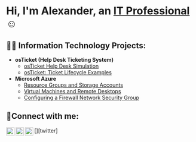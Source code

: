 <h1>Hi, I'm Alexander, an <a href="https://linkedin.com/in/Josh">IT Professional</a>☺</h1>

<h2>👨‍💻 Information Technology Projects:</h2>

- <b>osTicket (Help Desk Ticketing System)</b>
  - [osTicket Help Desk Simulation](https://github.com/aave4107/Os-Ticket-Help-Desk-Simulation)
  - [osTicket: Ticket Lifecycle Examples](https://github.com/joshmadakorcc/ticket-lifecycle)
- <b>Microsoft Azure</b>
  - [Resource Groups and Storage Accounts](https://github.com/aave4107/Resource-Groups-and-Storage-Accounts)
  - [Virtual Machines and Remote Desktops](https://github.com/aave4107/Virtual-Machines-and-Remote-Desktops)
  - [Configuring a Firewall Network Security Group](https://github.com/aave4107/Configuring-a-Firewall-Network-Security-Group-)

<h2>🤳Connect with me:</h2>

[<img align="left" alt="Josh | Twitter" width="22px" src="https://cdn.jsdelivr.net/npm/simple-icons@v3/icons/twitter.svg" />][twitter]
[<img align="left" alt="Josh | LinkedIn" width="22px" src="https://cdn.jsdelivr.net/npm/simple-icons@v3/icons/linkedin.svg" />][linkedin]
[<img align="left" alt="Josh | Instagram" width="22px" src="https://cdn.jsdelivr.net/npm/simple-icons@v3/icons/instagram.svg" />][instagram]

[instagram]: https://www.instagram.com/alexander_j48
[linkedin]: https://linkedin.com/in/alexander-avellaneda-8b821524b/
